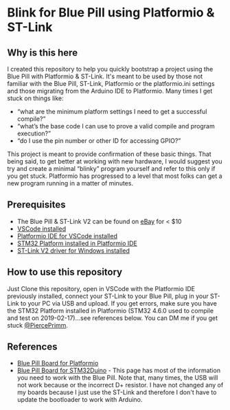 # Blink for Blue Pill using Platformio & ST-Link
## Why is this here
I created this repository to help you quickly bootstrap a project using the Blue Pill with Platformio & ST-Link.  It's meant to be used by those not familiar with the Blue Pill, ST-Link, Platformio or the platformio.ini settings and those migrating from the Arduino IDE to Platformio.  Many times I get stuck on things like:
- “what are the minimum platform settings I need to get a successful compile?”
- “what’s the base code I can use to prove a valid compile and program execution?”
- “do I use the pin number or other ID for accessing GPIO?”

This project is meant to provide confirmation of these basic things.  That being said, to get better at working with new hardware, I would suggest you try and create a minimal “blinky” program yourself and refer to this only if you get stuck.  Platformio has progressed to a level that most folks can get a new program running in a matter of minutes.

## Prerequisites
- The Blue Pill & ST-Link V2 can be found on [eBay](https://www.ebay.com/sch/i.html?_nkw=STM32+st-link) for < $10
- [VSCode installed](https://code.visualstudio.com/download)
- [Platformio IDE for VSCode installed](https://platformio.org/platformio-ide)
- [STM32 Platform installed in Platformio IDE](https://platformio.org/platforms/ststm32)
- [ST-Link V2 driver for Windows installed](https://www.st.com/content/st_com/en/products/development-tools/software-development-tools/stm32-software-development-tools/stm32-utilities/stsw-link009.html)


## How to use this repository
Just Clone this repository, open in VSCode with the Platformio IDE previously installed, connect your ST-Link to your Blue Pill, plug in your ST-Link to your PC via USB and upload.  If you get errors, make sure you have the STM32 Platform installed in Platformio (STM32 4.6.0 used to compile and test on 2019-02-17)...see references below.  You can DM me if you get stuck [@PiercePrimm](https://twitter.com/PiercePrimm).

## References
- [Blue Pill Board for Platformio](https://docs.platformio.org/en/latest/boards/ststm32/bluepill_f103c8.html)
- [Blue Pill Board for STM32Duino](https://wiki.stm32duino.com/index.php?title=Blue_Pill) - This page has most of the information you need to work with the Blue Pill.  Note that, many times, the USB will not work because or the incorrect D+ resistor.  I have not changed any of my boards because I just use the ST-Link and therefore I don't have to update the bootloader to work with Arduino.